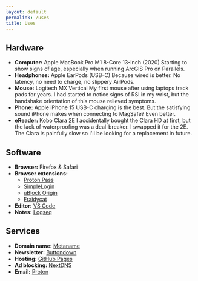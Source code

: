 ```yaml
---
layout: default
permalink: /uses
title: Uses
---
```


## Hardware

* **Computer:** Apple MacBook Pro M1 8-Core 13-Inch (2020)
Starting to show signs of age, especially when running ArcGIS Pro on Parallels.
* **Headphones:** Apple EarPods (USB-C)
Because wired is better. No latency, no need to charge, no slippery AirPods.
* **Mouse:** Logitech MX Vertical
My first mouse after using laptops track pads for years. I had started to notice signs of RSI in my wrist, but the handshake orientation of this mouse relieved symptoms.
* **Phone:** Apple iPhone 15
USB-C charging is the best. But the satisfying sound iPhone makes when connecting to MagSafe? Even better.
* **eReader:** Kobo Clara 2E
I accidentally bought the Clara HD at first, but the lack of waterproofing was a deal-breaker. I  swapped it for the 2E. The Clara is painfully slow so I'll be looking for a replacement in future.

## Software

* **Browser:** Firefox & Safari
* **Browser extensions:**
  * [Proton Pass](https://proton.me/pass)
  * [SimpleLogin](https://simplelogin.io/)
  * [uBlock Origin](https://ublockorigin.com/)
  * [Fraidycat](https://fraidyc.at/)
* **Editor:** [VS Code](https://code.visualstudio.com/)
* **Notes:** [Logseq](https://logseq.com/)

## Services

* **Domain name:** [Metaname](https://metaname.co.nz/public/home)
* **Newsletter:** [Buttondown](https://buttondown.email/)
* **Hosting:** [GitHub Pages](https://pages.github.com/)
* **Ad blocking:** [NextDNS](https://nextdns.io/)
* **Email:** [Proton](https://proton.me/)
